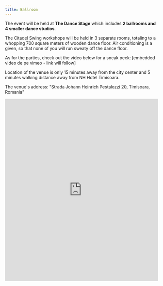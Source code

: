 ```yaml
---
title: Ballroom
---
```


The event will be held at **The Dance Stage** which includes **2 ballrooms and 4 smaller dance studios**. 

The Citadel Swing workshops will be held in 3 separate rooms, totaling to a whopping 700 square meters of wooden dance floor. Air conditioning is a given, so that none of you will run sweaty off the dance floor.

As for the parties, check out the video below for a sneak peek: [embedded video de pe vimeo - link will follow]

Location of the venue is only 15 minutes away from the city center and 5 minutes walking distance away from NH Hotel Timisoara. 

The venue's address: "Strada Johann Heinrich Pestalozzi 20, Timisoara, Romania"

<iframe src="https://www.google.com/maps/embed?pb=!1m28!1m12!1m3!1d2783.836611176388!2d21.241816615567224!3d45.75442142910543!2m3!1f0!2f0!3f0!3m2!1i1024!2i768!4f13.1!4m13!3e2!4m5!1s0x4745677d299d7ed7%3A0x2dc5bc8f86a8457e!2sHotel+NH+Timi%C8%99oara%2C+Strada+Johann+Heinrich+Pestalozzi+1A%2C+Timi%C8%99oara+300115!3m2!1d45.754616999999996!2d21.2420787!4m5!1s0x47456763071ba097%3A0x70d0d2f3e9fb5401!2sDance+Stage%2C+Strada+Johann+Heinrich+Pestalozzi%2C+Timi%C8%99oara%2C+Timi%C8%99+County!3m2!1d45.754383!2d21.2459319!5e0!3m2!1sen!2sro!4v1489422633530" width="100%" height="600" frameborder="0" style="border:0" allowfullscreen></iframe>